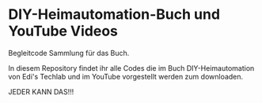 # DIY-Heimautomation-Buch und YouTube Videos
Begleitcode Sammlung für das Buch.

In diesem Repository findet ihr alle Codes die im Buch DIY-Heimautomation von 
Edi's Techlab und im YouTube vorgestellt werden zum downloaden.

JEDER KANN DAS!!!
